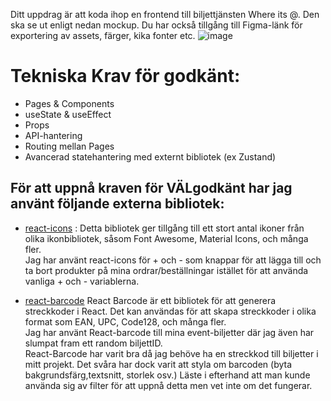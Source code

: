 Ditt uppdrag är att koda ihop en frontend till biljettjänsten Where its @. Den ska se ut enligt nedan mockup. Du har också tillgång till Figma-länk för exportering av assets, färger, kika fonter etc.
![image](https://github.com/sandranymark/Where-its-at-Exam/assets/143543945/cf314d9d-f026-4b23-842f-a6df656d66f5)


# Tekniska Krav för godkänt:

- Pages & Components
- useState & useEffect
- Props
- API-hantering
- Routing mellan Pages
- Avancerad statehantering med externt bibliotek (ex Zustand)


## För att uppnå kraven för VÄLgodkänt har jag använt följande externa bibliotek:
  - [react-icons](https://react-icons.github.io/react-icons/)  :  Detta bibliotek ger tillgång till ett stort antal ikoner från olika ikonbibliotek, såsom Font Awesome, Material Icons, och många fler.<br>
 Jag har använt react-icons för + och - som knappar för att lägga till och ta bort produkter på mina ordrar/beställningar istället för att använda vanliga + och - variablerna.


    
  - [react-barcode](https://github.com/kciter/react-barcode)
React Barcode är ett bibliotek för att generera streckkoder i React. Det kan användas för att skapa streckkoder i olika format som EAN, UPC, Code128, och många fler.<br>
Jag har använt React-barcode till mina event-biljetter där jag även har slumpat fram ett random biljettID.<br>
React-Barcode har varit bra då jag behöve ha en streckkod till biljetter i mitt projekt. Det svåra har dock varit att styla om barcoden (byta bakgrundsfärg,textsnitt, storlek osv.)
Läste i efterhand att man kunde använda sig av filter för att uppnå detta men vet inte om det fungerar.

